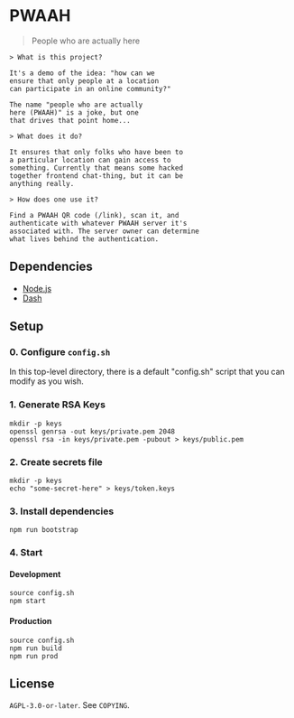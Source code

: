 # PWAAH

> People who are actually here

```
> What is this project?

It's a demo of the idea: "how can we
ensure that only people at a location
can participate in an online community?"

The name "people who are actually
here (PWAAH)" is a joke, but one
that drives that point home...

> What does it do?

It ensures that only folks who have been to
a particular location can gain access to
something. Currently that means some hacked
together frontend chat-thing, but it can be
anything really.

> How does one use it?

Find a PWAAH QR code (/link), scan it, and
authenticate with whatever PWAAH server it's
associated with. The server owner can determine
what lives behind the authentication.

```

Dependencies
--------------------------------------------------

 * [Node.js][node]
 * [Dash][dash]

[node]: https://en.wikipedia.org/wiki/Nodejs
[dash]: https://en.wikipedia.org/wiki/Almquist_shell

Setup
--------------------------------------------------

### 0. Configure `config.sh`

In this top-level directory, there is a default "config.sh" script
that you can modify as you wish.


### 1. Generate RSA Keys

```
mkdir -p keys
openssl genrsa -out keys/private.pem 2048
openssl rsa -in keys/private.pem -pubout > keys/public.pem
```

### 2. Create secrets file

```
mkdir -p keys
echo "some-secret-here" > keys/token.keys
```

### 3. Install dependencies

```
npm run bootstrap
```

### 4. Start

#### Development

```
source config.sh
npm start
```

#### Production

```
source config.sh
npm run build
npm run prod
```

License
--------------------

`AGPL-3.0-or-later`. See `COPYING`.
